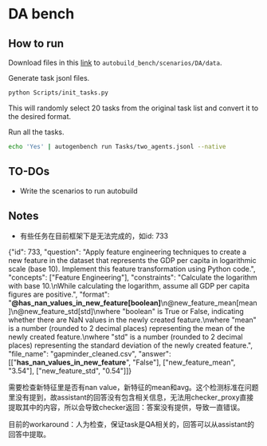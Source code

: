 # DA bench
## How to run
Download files in this [link](https://github.com/InfiAgent/InfiAgent/tree/main/examples/DA-Agent/data) to `autobuild_bench/scenarios/DA/data`.

Generate task jsonl files.
```bash
python Scripts/init_tasks.py
```
This will randomly select 20 tasks from the original task list and convert it to the desired format.

Run all the tasks.
```bash
echo 'Yes' | autogenbench run Tasks/two_agents.jsonl --native
```

## TO-DOs
- Write the scenarios to run autobuild

## Notes
- 有些任务在目前框架下是无法完成的，如id: 733

{"id": 733, "question": "Apply feature engineering techniques to create a new feature in the dataset that represents the GDP per capita in logarithmic scale (base 10). Implement this feature transformation using Python code.", "concepts": ["Feature Engineering"], "constraints": "Calculate the logarithm with base 10.\nWhile calculating the logarithm, assume all GDP per capita figures are positive.", "format": "**@has_nan_values_in_new_feature[boolean]**\n@new_feature_mean[mean]\n@new_feature_std[std]\nwhere \"boolean\" is True or False, indicating whether there are NaN values in the newly created feature.\nwhere \"mean\" is a number (rounded to 2 decimal places) representing the mean of the newly created feature.\nwhere \"std\" is a number (rounded to 2 decimal places) representing the standard deviation of the newly created feature.", "file_name": "gapminder_cleaned.csv", "answer": [["**has_nan_values_in_new_feature**", "False"], ["new_feature_mean", "3.54"], ["new_feature_std", "0.54"]]}

需要检查新特征里是否有nan value，新特征的mean和avg。这个检测标准在问题里没有提到，故assistant的回答没有包含相关信息，无法用checker_proxy直接提取其中的内容，所以会导致checker返回：答案没有提供，导致一直错误。

目前的workaround：人为检查，保证task是QA相关的，回答可以从assistant的回答中提取。

